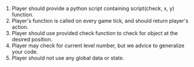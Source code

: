 

1. Player should provide a python script containing script(check, x, y) function.
2. Player's function is called on every game tick, and should return player's action.
3. Player should use provided check function to check for object at the desired position.
4. Player may check for current level number, but we advice to generalize your code.
5. Player should not use any global data or state.
